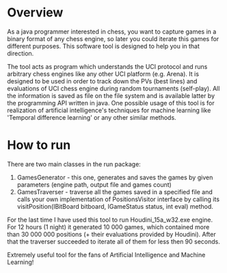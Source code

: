 
# Overview

As a java programmer interested in chess,
you want to capture games in a binary format of any chess engine, so later you could iterate this games for different purposes.
This software tool is designed to help you in that direction.

The tool acts as program which understands the UCI protocol and
runs arbitrary chess engines like any other UCI platform (e.g. Arena).
It is designed to be used in order to track down the PVs (best lines) and evaluations of UCI chess engine
during random tournaments (self-play). All the information is saved as file on the file system
and is available latter by the programming API written in java. One possible usage of this tool is for
realization of artificial intelligence's techniques for machine learning like 'Temporal difference learning'
or any other similar methods.

# How to run

There are two main classes in the run package:
1. GamesGenerator - this one, generates and saves the games by given parameters (engine path, output file and games count)
2. GamesTraverser - traverse all the games saved in a specified file and calls your own implementation of PositionsVisitor interface
					by calling its visitPosition(IBitBoard bitboard, IGameStatus status, int eval) method.

For the last time I have used this tool to run Houdini_15a_w32.exe engine. For 12 hours (1 night) it generated 10 000 games, which
contained more than 30 000 000 positions (+ their evaluations provided by Houdini).
After that the traverser succeeded to iterate all of them for less then 90 seconds.

Extremely useful tool for the fans of Artificial Intelligence and Machine Learning!
